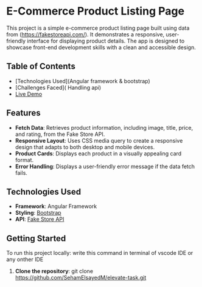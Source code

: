 # E-Commerce Product Listing Page

This project is a simple e-commerce product listing page built using data from (https://fakestoreapi.com/). It demonstrates a responsive, user-friendly interface for displaying product details. The app is designed to showcase front-end development skills with a clean and accessible design.

## Table of Contents
- [Technologies Used](Angular framework & bootstrap)
- [Challenges Faced]( Handling api)
- [Live Demo](https://elevate-productslist.web.app/)

## Features
- **Fetch Data**: Retrieves product information, including image, title, price, and rating, from the Fake Store API.
- **Responsive Layout**: Uses CSS media query to create a responsive design that adapts to both desktop and mobile devices.
- **Product Cards**: Displays each product in a visually appealing card format.
- **Error Handling**: Displays a user-friendly error message if the data fetch fails.

## Technologies Used
- **Framework**: Angular Framework
- **Styling**: [Bootstrap](https://getbootstrap.com/)
- **API**: [Fake Store API](https://fakestoreapi.com/products)

## Getting Started
To run this project locally: write this command in terminal of vscode IDE or any onther IDE

1. **Clone the repository**:
git clone <https://github.com/SehamElsayedM/elevate-task.git>
